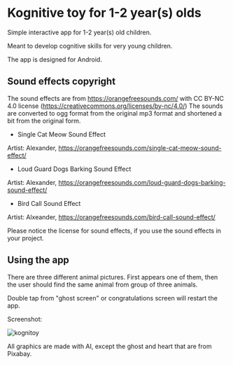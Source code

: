 # Kognitive toy for 1-2 year(s) olds

Simple interactive app for 1-2 year(s) old children.

Meant to develop cognitive skills for very young children.

The app is designed for Android.

## Sound effects copyright

The sound effects are from https://orangefreesounds.com/ with CC BY-NC 4.0 license (https://creativecommons.org/licenses/by-nc/4.0/)
The sounds are converted to ogg format from the original mp3 format and shortened a bit from the original form.

* Single Cat Meow Sound Effect

Artist: Alexander, https://orangefreesounds.com/single-cat-meow-sound-effect/


* Loud Guard Dogs Barking Sound Effect

Artist: Alexander, https://orangefreesounds.com/loud-guard-dogs-barking-sound-effect/


* Bird Call Sound Effect

Artist: Alxeander, https://orangefreesounds.com/bird-call-sound-effect/

Please notice the license for sound effects, if you use the sound effects in your project.

## Using the app

There are three different animal pictures. First appears one of them, then the user should find the same animal from group of three animals.

Double tap from "ghost screen" or congratulations screen will restart the app.

Screenshot:

![kognitoy](https://github.com/user-attachments/assets/5e1e7785-e69f-42b9-8d57-f8290bedf3df)

All graphics are made with AI, except the ghost and heart that are from Pixabay.
